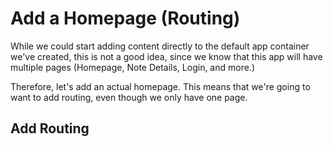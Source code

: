 # Add a Homepage (Routing)
While we could start adding content directly to the default app container we've created, this is not a good idea, since we know that this app will have multiple pages (Homepage, Note Details, Login, and more.)

Therefore, let's add an actual homepage.  This means that we're going to want to add routing, even though we only have one page.

## Add Routing


